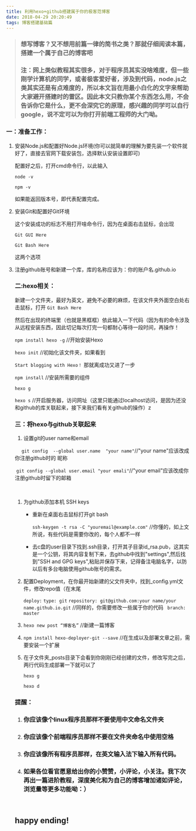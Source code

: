 ```yaml
---
title: 利用hexo+github搭建属于你的极客范博客
date: 2018-04-29 20:20:49
tags: 博客搭建基础篇
---
```




> ### 想写博客？又不想用前篇一律的简书之类？那就仔细阅读本篇，搭建一个属于自己的博客吧
>
> ### 注：网上类似教程其实很多，对于程序员其实没啥难度，但一些刚学计算机的同学，或者极客爱好者，涉及到代码，node.js之类其实还是有点难度的，所以本文旨在用最小白化的文字来帮助大家避开搭建时的雷区。因此本文只教你某个东西怎么用，不会告诉你它是什么，更不会深究它的原理，感兴趣的同学可以自行google，说不定可以为你打开前端工程师的大门呦。

###  

### 一：准备工作：

1. 安装Node.js和配置好Node.js环境(你可以就简单的理解为要先装一个软件就好了，直接去官网下载安装包，选择默认安装设置即可)

   配置好之后，打开cmd命令行，以此输入

   `node -v`

   `npm -v`

   如果能返回版本号，即代表配置完成。

2. 安装Git和配置好Git环境

   这个安装成功的标志不用打开啥命令行，因为在桌面右击鼠标，会出现

   `Git GUI Here`

   `Git Bash Here`

   这两个选项

3. 注册github账号和新建一个库，库的名称应该为：你的账户名.github.io

   ### 二:hexo相关：

   新建一个文件夹，最好为英文，避免不必要的麻烦，在该文件夹外面空白处右击鼠标，打开
   `Git Bash Here`

   然后在出现的终端里（也就是黑框框）依此输入一下代码（因为有的命令涉及从远程安装东西，因此切记每次打完一句都耐心等待一段时间，再操作！

   `npm install hexo -g`    //开始安装Hexo

   `hexo init`   //初始化该文件夹，如果看到

   `Start blogging with Hexo！`  那就离成功又进了一步

   `npm install`  //安装所需要的组件

   `hexo g` 

   `hexo s`  //开启服务器，访问网址（这里只能通过localhost访问，是因为还没和github的库关联起来，接下来我们看有关github的操作）z

   ### 三：将hexo与github关联起来

   1. 设置git的user name和email

   ​     `  git config  --global user.name  "your name"`//"your name"应该改成你注册github时的  昵称

   ​      `git config --global user.email "your emali"`//"your email"应该改成你注册github时留下的邮箱

   ​

   1. 为github添加本机 SSH keys

      - 重新在桌面右击鼠标打开git bash

        `ssh-keygen -t rsa -C "youremail@example.com"` //你懂的，如上文所说，有些代码是需要你改的，每个人都不一样

      - 去c盘的user目录下找到.ssh目录，打开其子目录id_rsa.pub，这其实是一个公钥，将其内容复制下来，去github中找到"settings",然后找到"SSH and GPG keys",粘贴并保存下来，记得备注电脑名字，以防以后有多台电脑使用github账号的需求。

   2. 配置Deployment，在你最开始新建的父文件夹中，找到_config.yml文件，修改repo值（在末尾

      `deploy:`
        `type: git`
        `repository: git@github.com:your name/your name.github.io.git`  //同样的，你需要修改一些属于你的代码
       ` branch: master`

   3. `hexo new post “博客名”`  //新建一篇博客

   4. `npm install hexo-deployer-git --save`  //在生成以及部署文章之前，需要安装一个扩展

   5. 在子文件夹_posts目录下会看到你刚刚已经创建的文件，修改写完之后，两行代码生成部署一下就可以了

      `hexo g`

      `hexo d`

   ### 提醒：

   1. ### 你应该像个linux程序员那样不要使用中文命名文件夹

   2. ### 你应该像个前端程序员那样不要在文件夹命名中使用空格

   3. ### 你应该像所有程序员那样，在英文输入法下输入所有代码。

   4. ### 如果各位看官愿意给出你的小赞赞，小评论，小关注。我下次再出一篇进阶教程，深度美化和为自己的博客增加诸如评论，浏览量等更多功能呦：）

   ​

   ## happy ending!

   ​